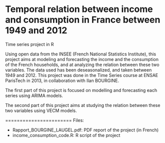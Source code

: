 Temporal relation between income and consumption in France between 1949 and 2012
=======================

Time series project in R


Using open data from the INSEE (French National Statistics Institute), this project aims at modeling and forecasting the income and the consumption of the French households, and at analyzing the relation between these two variables.
The data used has been deseasonalized, and taken between 1949 and 2012. This project was done in the Time Series course at ENSAE ParisTech in 2013, in collaboration with Ilan BOURGINE.

The first part of this project is focused on modelling and forecasting each series using ARIMA models.

The second part of this project aims at studying the relation between these two variables using VECM models. 


=======================
Files:

- Rapport_BOURGINE_LAUGEL.pdf: PDF report of the project (in French)
- income_consumption_code.R: R script of the project
